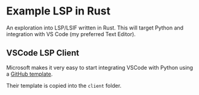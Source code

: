 # Example LSP in Rust

An exploration into LSP/LSIF written in Rust. This will target Python and integration with VS Code (my preferred Text Editor).

## VSCode LSP Client

Microsoft makes it very easy to start integrating VSCode with Python using a [GitHub template](https://github.com/microsoft/vscode-python-tools-extension-template?tab=readme-ov-file).

Their template is copied into the `client` folder.